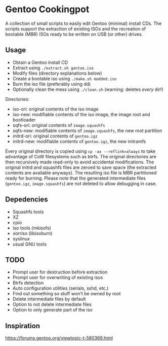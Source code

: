 Gentoo Cookingpot
=================

A collection of small scripts to easily edit Gentoo (minimal) install CDs. The
scripts support the extraction of existing ISOs and the recreation of bootable
(MBR) ISOs ready to be written on USB (or other) drives.

## Usage

- Obtain a Gentoo install CD
- Extract using `./extract.sh gentoo.iso`
- Modify files (directory explanations below)
- Create a bootable iso using `./make.sh modded.iso`
- Burn the iso file (preferably using dd)
- Optionally clean the mess using `./clean.sh` (warning: deletes *every* dir!)

Directories:
- iso-ori: original contents of the iso image
- iso-new: modifiable contents of the iso image, the image root and bootloader
- sqfs-ori: original contents of `image.squashfs`
- sqfs-new: modifiable contents of `image.squashfs`, the new root partition
- initrd-ori: original contents of `gentoo.igz`
- initrd-new: modifiable contents of `gentoo.igz`, the new initramfs

Every original directory is copied using `cp -ax --reflink=always` to take
advantage of CoW filesystems such as btrfs. The original directories are then
recursively made read-only to avoid accidental modifications. The original
initrd and squashfs files are zeroed to save space (the extracted contents are
available anyways). The resulting iso file is MBR partitioned ready for
burning. Please note that the generated intermediate files (`gentoo.igz`,
`image.squashfs`) are not deleted to allow debugging in case.

## Depedencies

- Squashfs tools
- XZ
- cpio
- iso tools (mkisofs)
- xorriso (libisoburn)
- syslinux
- usual GNU tools

## TODO

- Prompt user for destruction before extraction
- Prompt user for overwriting of existing isos
- Btrfs detection
- Auto configuration utilities (serials, sshd, etc.)
- Find out something so stuff won't be owned by root
- Delete intermediate files by default
- Option to not delete intermediate files
- Option to only generate part of the iso

## Inspiration

https://forums.gentoo.org/viewtopic-t-580369.html

